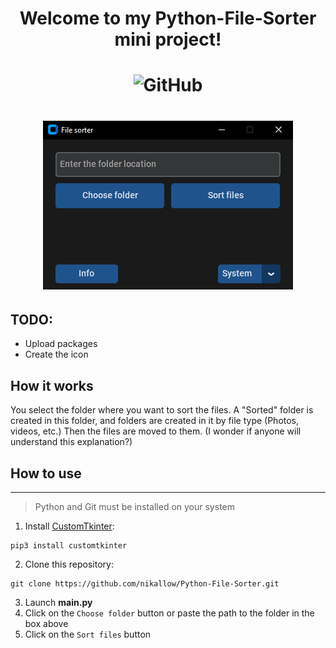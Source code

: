 <div align="center">
    <h1>
    Welcome to my Python-File-Sorter mini project!
    </h1>
</div>

<h1 align="center">
    <a><img alt="GitHub" src="https://img.shields.io/github/license/nikallow/Python-File-Sorter?style=for-the-badge&color=dark%20green"></a>
</h1>

<h1 align="center">
    <a> <img src="imgs/Dark_blue.png"> </a>
</h1>

## TODO:
* Upload packages
* Create the icon

## How it works
You select the folder where you want to sort the files. A "Sorted" folder is created in this folder, and folders are created in it by file type (Photos, videos, etc.) Then the files are moved to them. (I wonder if anyone will understand this explanation?)

## How to use
---
> Python and Git must be installed on your system

1. Install [CustomTkinter](https://github.com/TomSchimansky/CustomTkinter):  
```
pip3 install customtkinter
```
2. Clone this repository:
```
git clone https://github.com/nikallow/Python-File-Sorter.git
```
3. Launch __main.py__
4. Click on the ```Choose folder``` button or paste the path to the folder in the box above
5. Click on the ```Sort files``` button